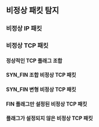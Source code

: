 
## 비정상 패킷 탐지
### 비정상 IP 패킷
### 비정상 TCP 패킷
#### 정상적인 TCP 플래그 조합
#### SYN_FIN 조합 비정상 TCP 패킷
#### SYN_FIN 변형 비정상 TCP 패킷
#### FIN 플래그만 설정된 비정상 TCP 패킷
#### 플래그가 설정되지 않은 비정상 TCP 패킷






